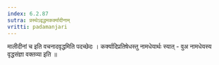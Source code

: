 ```yaml
---
index: 6.2.87
sutra: प्रस्थेऽवृद्धमकर्क्यादीनाम्‌
vritti: padamanjari
---
```


  मालीदीनां च इति वचनादवृद्धमिति पदच्छेदः । कर्क्यादिप्रतिषेधस्तु नामधेयार्थः स्यात् - वुअ नामधेयस्य वृद्धसंज्ञा वक्तव्या इति ॥